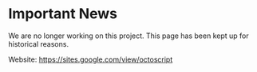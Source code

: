 # Important News
We are no longer working on this project. This page has been kept up for historical reasons.

Website: https://sites.google.com/view/octoscript